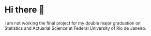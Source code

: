 # Hi there 👋

I am not working the final project for my double major graduation on Statistics and Actuarial Science at Federal University of Rio de Janeiro.
